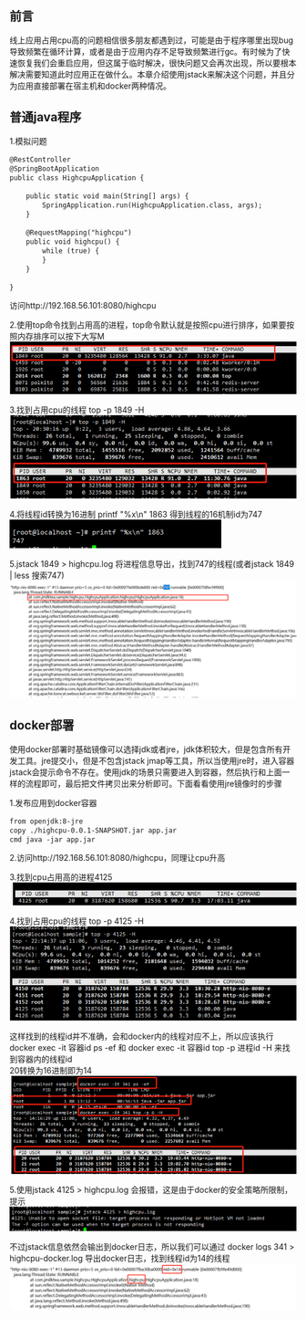 ## 前言
线上应用占用cpu高的问题相信很多朋友都遇到过，可能是由于程序哪里出现bug导致频繁在循环计算，或者是由于应用内存不足导致频繁进行gc。有时候为了快速恢复我们会重启应用，但这属于临时解决，很快问题又会再次出现，所以要根本解决需要知道此时应用正在做什么。本章介绍使用jstack来解决这个问题，并且分为应用直接部署在宿主机和docker两种情况。

## 普通java程序
1.模拟问题
```
@RestController
@SpringBootApplication
public class HighcpuApplication {

    public static void main(String[] args) {
        SpringApplication.run(HighcpuApplication.class, args);
    }

    @RequestMapping("highcpu")
    public void highcpu() {
        while (true) {
        }
    }

}
```
访问http://192.168.56.101:8080/highcpu

2.使用top命令找到占用高的进程，top命令默认就是按照cpu进行排序，如果要按照内存排序可以按下大写M
![image](https://github.com/jmilktea/jtea/blob/master/%E9%97%AE%E9%A2%98%E6%8E%92%E6%9F%A5/images/javacpu100-1.png)

3.找到占用cpu的线程 top -p 1849 -H  
![image](https://github.com/jmilktea/jtea/blob/master/%E9%97%AE%E9%A2%98%E6%8E%92%E6%9F%A5/images/javacpu100-2.png)

4.将线程id转换为16进制 printf "%x\n" 1863 得到线程的16机制id为747  
![image](https://github.com/jmilktea/jtea/blob/master/%E9%97%AE%E9%A2%98%E6%8E%92%E6%9F%A5/images/javacpu100-3.png)

5.jstack 1849 > highcpu.log 将进程信息导出，找到747的线程(或者jstack 1849 | less 搜索747)  
![image](https://github.com/jmilktea/jtea/blob/master/%E9%97%AE%E9%A2%98%E6%8E%92%E6%9F%A5/images/javacpu100-4.png)

## docker部署
使用docker部署时基础镜像可以选择jdk或者jre，jdk体积较大，但是包含所有开发工具。jre提交小，但是不包含jstack jmap等工具，所以当使用jre时，进入容器jstack会提示命令不存在。使用jdk的场景只需要进入到容器，然后执行和上面一样的流程即可，最后把文件拷贝出来分析即可。下面看看使用jre镜像时的步骤

1.发布应用到docker容器
```
from openjdk:8-jre
copy ./highcpu-0.0.1-SNAPSHOT.jar app.jar
cmd java -jar app.jar
```

2.访问http://192.168.56.101:8080/highcpu，同理让cpu升高

3.找到cpu占用高的进程4125  
![image](https://github.com/jmilktea/jtea/blob/master/%E9%97%AE%E9%A2%98%E6%8E%92%E6%9F%A5/images/javacpu100-5.png)

4.找到占用cpu的线程 top -p 4125 -H  
![image](https://github.com/jmilktea/jtea/blob/master/%E9%97%AE%E9%A2%98%E6%8E%92%E6%9F%A5/images/javacpu100-6.png)

这样找到的线程id并不准确，会和docker内的线程对应不上，所以应该执行
docker exec -it 容器id ps -ef 和 docker exec -it 容器id top -p 进程id -H  来找到容器内的线程id  
20转换为16进制即为14  
![image](https://github.com/jmilktea/jtea/blob/master/%E9%97%AE%E9%A2%98%E6%8E%92%E6%9F%A5/images/javacpu100-7.png)

5.使用jstack 4125 > highcpu.log 会报错，这是由于docker的安全策略所限制，提示  
![image](https://github.com/jmilktea/jtea/blob/master/%E9%97%AE%E9%A2%98%E6%8E%92%E6%9F%A5/images/javacpu100-9.png)

不过jstack信息依然会输出到docker日志，所以我们可以通过 docker logs 341 > highcpu-docker.log 导出docker日志，找到线程id为14的线程  
![image](https://github.com/jmilktea/jtea/blob/master/%E9%97%AE%E9%A2%98%E6%8E%92%E6%9F%A5/images/javacpu100-8.png)
